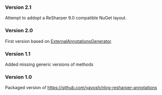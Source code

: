 ### Version 2.1

Attempt to addopt a ReSharper 9.0 compatible NuGet layout.

### Version 2.0

First version based on [ExternalAnnotationsGenerator](ExternalAnnotationsGenerator).

### Version 1.1

Added missing generic versions of methods

### Version 1.0

Packaged version of https://github.com/yavosh/nlog-resharper-annotations